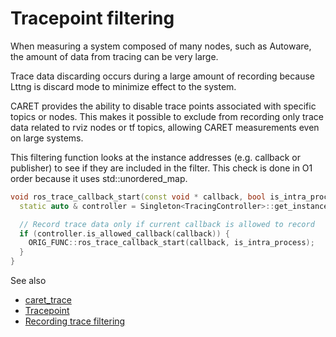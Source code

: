 # Tracepoint filtering

When measuring a system composed of many nodes, such as Autoware, the amount of data from tracing can be very large.

Trace data discarding occurs during a large amount of recording because Lttng is discard mode to minimize effect to the system.

CARET provides the ability to disable trace points associated with specific topics or nodes.
This makes it possible to exclude from recording only trace data related to rviz nodes or tf topics, allowing CARET measurements even on large systems.

This filtering function looks at the instance addresses (e.g. callback or publisher) to see if they are included in the filter.
This check is done in O1 order because it uses std::unordered_map.

```cpp
void ros_trace_callback_start(const void * callback, bool is_intra_process) {
  static auto & controller = Singleton<TracingController>::get_instance();

  // Record trace data only if current callback is allowed to record
  if (controller.is_allowed_callback(callback)) {
    ORIG_FUNC::ros_trace_callback_start(callback, is_intra_process);
  }
}
```

See also

- [caret_trace](../software_architecture/caret_trace)
- [Tracepoint](../../trace_points/)
- [Recording trace filtering](../../recording/trace_filtering)
